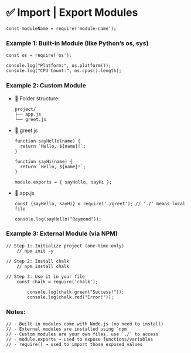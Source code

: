 # ✅ Import | Export Modules

    const moduleName = require('module-name');

### Example 1: Built-in Module (like Python’s os, sys)
    const os = require('os');
  
    console.log("Platform:", os.platform());
    console.log("CPU Count:", os.cpus().length);

### Example 2: Custom Module
- 📁 Folder structure: 
    
      project/
      ├── app.js
      └── greet.js

- 📄 greet.js
      
      function sayHello(name) {
        return `Hello, ${name}!`;
      }
      
      function sayHi(name) {
        return `Hello, ${name}!`;
      }
      
      module.exports = { sayHello, sayHi };
      
- 📄 app.js
      
      const {sayHello, sayHi} = require('./greet'); // './' means local file
      
      console.log(sayHello("Reymond")); 

### Example 3: External Module (via NPM)

    // Step 1: Initialize project (one-time only)
        // npm init -y

    // Step 2: Install chalk
        // npm install chalk

    // Step 3: Use it in your file
        const chalk = require('chalk');

            console.log(chalk.green("Success!"));
            console.log(chalk.red("Error!"));

### Notes:
    // - Built-in modules come with Node.js (no need to install)
    // - External modules are installed using `npm`
    // - Custom modules are your own files, use `./` to access
    // - module.exports → used to expose functions/variables
    // - require() → used to import those exposed values
